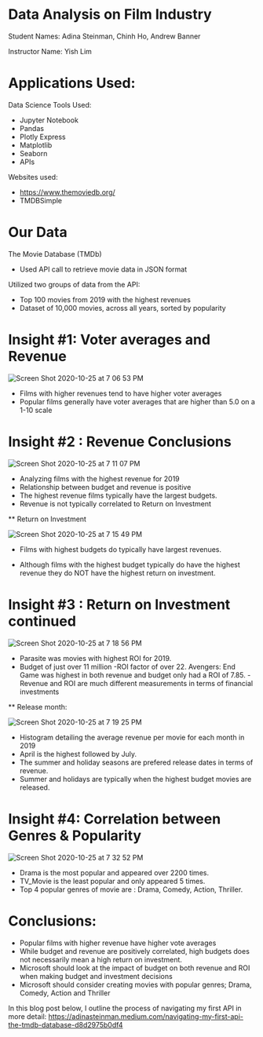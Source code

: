 # Data Analysis on Film Industry
Student Names: Adina Steinman, Chinh Ho, Andrew Banner

Instructor Name: Yish Lim

# Applications Used:

Data Science Tools Used:

* Jupyter Notebook
* Pandas 
* Plotly Express
* Matplotlib
* Seaborn
* APIs

Websites used:

* https://www.themoviedb.org/
* TMDBSimple

# Our Data 

The Movie Database (TMDb) 

* Used API call to retrieve movie data in JSON format

Utilized two groups of data from the API:

* Top 100 movies from 2019 with the highest revenues
* Dataset of 10,000 movies, across all years, sorted by popularity 


# Insight #1: Voter averages and Revenue

![Screen Shot 2020-10-25 at 7 06 53 PM](https://user-images.githubusercontent.com/72099238/97122672-90f97c00-16f5-11eb-92e6-71c62a08f191.png)

* Films with higher revenues tend to have higher voter averages
* Popular films generally have voter averages that are higher than 5.0 on a 1-10 scale

# Insight #2 : Revenue Conclusions

![Screen Shot 2020-10-25 at 7 11 07 PM](https://user-images.githubusercontent.com/72099238/97122727-12510e80-16f6-11eb-8361-3e16ebd284ff.png)

* Analyzing films with the highest revenue for 2019
* Relationship between budget and revenue is positive
* The highest revenue films typically have the largest budgets.
* Revenue is not typically correlated to Return on Investment

** Return on Investment 

![Screen Shot 2020-10-25 at 7 15 49 PM](https://user-images.githubusercontent.com/72099238/97122815-9c997280-16f6-11eb-9af4-f44943f4f785.png)

* Films with highest budgets do typically have largest revenues.
- Although films with  the highest budget typically do have the highest revenue they do NOT have the highest return on investment. 

# Insight #3 : Return on Investment continued

![Screen Shot 2020-10-25 at 7 18 56 PM](https://user-images.githubusercontent.com/72099238/97122892-f306b100-16f6-11eb-9e0f-c164610de17f.png)

- Parasite was movies with highest ROI for 2019. 
- Budget of just over 11 million
-ROI factor of over 22.
Avengers: End Game was highest in both revenue and budget only had a ROI of 7.85.
-Revenue and ROI are much different measurements in terms of financial investments

** Release month:

![Screen Shot 2020-10-25 at 7 19 25 PM](https://user-images.githubusercontent.com/72099238/97122912-1af61480-16f7-11eb-8df2-6c23a43fcbc9.png)

* Histogram detailing the average revenue per movie for each month in 2019
* April is the highest followed by July.
* The summer and holiday seasons are prefered release dates in terms of revenue.
* Summer and holidays are typically when the highest budget movies are released.

# Insight #4:  Correlation between Genres & Popularity

![Screen Shot 2020-10-25 at 7 32 52 PM](https://user-images.githubusercontent.com/72099238/97123306-424de100-16f9-11eb-8abc-9bef778efecd.png)

* Drama is the most popular and appeared over 2200 times.
* TV_Movie is the least popular and only appeared 5 times.
* Top 4 popular genres of movie are : Drama, Comedy, Action,  Thriller.

# Conclusions: 

* Popular films with higher revenue have higher vote averages
* While budget and revenue are positively correlated, high budgets does not necessarily mean a high return on investment.
* Microsoft should look at the impact of budget on both revenue and ROI when making budget and investment decisions  
* Microsoft should consider creating movies with popular genres; Drama, Comedy, Action and Thriller


In this blog post below, I outline the process of navigating my first API in more detail: https://adinasteinman.medium.com/navigating-my-first-api-the-tmdb-database-d8d2975b0df4



